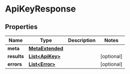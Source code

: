 

# ApiKeyResponse


## Properties

Name | Type | Description | Notes
------------ | ------------- | ------------- | -------------
**meta** | [**MetaExtended**](MetaExtended.md) |  | 
**results** | [**List&lt;ApiKey&gt;**](ApiKey.md) |  |  [optional]
**errors** | [**List&lt;Error&gt;**](Error.md) |  |  [optional]



